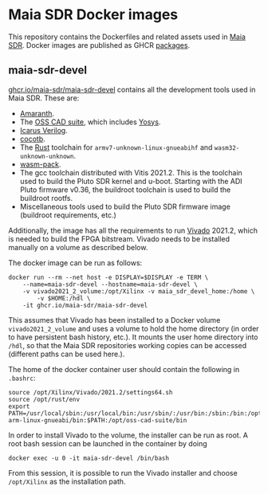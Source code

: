 # Maia SDR Docker images

This repository contains the Dockerfiles and related assets used in [Maia
SDR](https://maia-sdr.org). Docker images are published as GHCR
[packages](https://github.com/orgs/maia-sdr/packages?repo_name=maia-sdr-docker).

## maia-sdr-devel

[ghcr.io/maia-sdr/maia-sdr-devel](https://github.com/orgs/maia-sdr/packages/container/package/maia-sdr-devel)
contains all the development tools used in Maia SDR. These are:

* [Amaranth](https://github.com/amaranth-lang/amaranth).
* The [OSS CAD suite](https://github.com/YosysHQ/oss-cad-suite-build),
  which includes [Yosys](https://yosyshq.net/yosys/).
* [Icarus Verilog](http://iverilog.icarus.com/).
* [cocotb](https://www.cocotb.org/).
* The [Rust](https://www.rust-lang.org/) toolchain for
  `armv7-unknown-linux-gnueabihf` and `wasm32-unknown-unknown`.
* [wasm-pack](https://rustwasm.github.io/wasm-pack/).
* The gcc toolchain distributed with Vitis 2021.2. This is the
  toolchain used to build the Pluto SDR kernel and u-boot. Starting
  with the ADI Pluto firmware v0.36, the buildroot toolchain is used
  to build the buildroot rootfs.
* Miscellaneous tools used to build the Pluto SDR firmware image
  (buildroot requirements, etc.)

Additionally, the image has all the requirements to run
[Vivado](https://www.xilinx.com/products/design-tools/vivado.html) 2021.2, which
is needed to build the FPGA bitstream. Vivado needs to be installed manually on
a volume as described below.

The docker image can be run as follows:
```
docker run --rm --net host -e DISPLAY=$DISPLAY -e TERM \
	--name=maia-sdr-devel --hostname=maia-sdr-devel \
	-v vivado2021_2_volume:/opt/Xilinx -v maia_sdr_devel_home:/home \
        -v $HOME:/hdl \
	-it ghcr.io/maia-sdr/maia-sdr-devel
```

This assumes that Vivado has been installed to a Docker volume
`vivado2021_2_volume` and uses a volume to hold the home directory (in order to
have persistent bash history, etc.). It mounts the user home directory into
`/hdl`, so that the Maia SDR repositories working copies can be accessed
(different paths can be used here.).

The home of the docker container user should contain the following in `.bashrc`:
```
source /opt/Xilinx/Vivado/2021.2/settings64.sh
source /opt/rust/env
export PATH=/usr/local/sbin:/usr/local/bin:/usr/sbin/:/usr/bin:/sbin:/bin:/opt/gcc-arm-linux-gnueabi/bin:$PATH:/opt/oss-cad-suite/bin
```

In order to install Vivado to the volume, the installer can be run as root. A
root bash session can be launched in the container by doing
```
docker exec -u 0 -it maia-sdr-devel /bin/bash
```
From this session, it is possible to run the Vivado installer and choose
`/opt/Xilinx` as the installation path.
